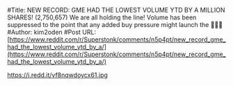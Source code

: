 #Title: NEW RECORD: GME HAD THE LOWEST VOLUME YTD BY A MILLION SHARES! (2,750,657) We are all holding the line! Volume has been suppressed to the point that any added buy pressure might launch the 🚀🚀🚀
#Author: kim2oden
#Post URL: [https://www.reddit.com/r/Superstonk/comments/n5p4pt/new_record_gme_had_the_lowest_volume_ytd_by_a/](https://www.reddit.com/r/Superstonk/comments/n5p4pt/new_record_gme_had_the_lowest_volume_ytd_by_a/)


https://i.redd.it/vf8nqwdoycx61.jpg